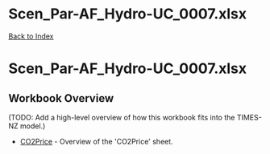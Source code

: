 # Scen_Par-AF_Hydro-UC_0007.xlsx

[Back to Index](../../../README.md)

# Scen_Par-AF_Hydro-UC_0007.xlsx

## Workbook Overview

(TODO: Add a high-level overview of how this workbook fits into the TIMES-NZ model.)

- [CO2Price](CO2Price.md) - Overview of the 'CO2Price' sheet.
